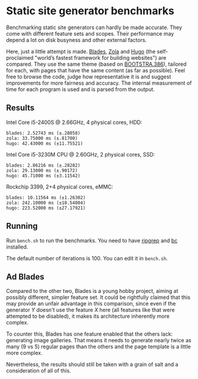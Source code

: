 # Static site generator benchmarks

Benchmarking static site generators can hardly be made accurate.
They come with different feature sets and scopes. Their performance may depend
a lot on disk busyness and other external factors.

Here, just a little attempt is made. [Blades](https://github.com/grego/blades), 
[Zola](https://github.com/getzola/zola) and [Hugo](https://github.com/gohugoio/hugo)
(the self-proclaimed "world’s fastest framework for building websites") are compared.
They use the same theme (based on [BOOTSTRA.386](https://kristopolous.github.io/BOOTSTRA.386)),
tailored for each, with pages that have the same content (as far as possible).
Feel free to browse the code, judge how representative it is and suggest improvements
for more fairness and accuracy.
The internal measurement of time for each program is used and is parsed from the output.

## Results
Intel Core i5-2400S @ 2.66GHz, 4 physical cores, HDD:
```
blades: 2.52743 ms (±.28058)
zola: 33.75000 ms (±.81700)
hugo: 42.43000 ms (±11.75521)
```

Intel Core i5-3230M CPU @ 2.60GHz, 2 physical cores, SSD:
```
blades: 2.86216 ms (±.28282)
zola: 29.13000 ms (±.90172)
hugo: 45.71000 ms (±3.11542)
```

Rockchip 3399, 2+4 physical cores, eMMC:
```
blades: 10.11564 ms (±1.26302)
zola: 242.10000 ms (±18.54804)
hugo: 223.52000 ms (±27.17921)
```

## Running
Run `bench.sh` to run the benchmarks. You need to have [ripgrep](https://github.com/BurntSushi/ripgrep)
and [bc](https://www.gnu.org/software/bc) installed.

The default number of iterations is 100. You can edit it in `bench.sh`.

## Ad Blades
Compared to the other two, Blades is a young hobby project, aiming at possibly different,
simpler feature set. It could be rightfully claimed that this may provide an unfair advantage
in this comparison, since even if the generator _Y_ doesn't use the feature _X_ here
(all features like that were attempted to be disabled),
it makes its architecture inherently more complex.

To counter this, Blades has one feature enabled that the others lack: generating image galleries.
That means it needs to generate nearly twice as many (9 vs 5) regular pages than the others
and the page template is a little more complex. 

Nevertheless, the results should still be taken with a grain of salt and a consideration
of all of this.
